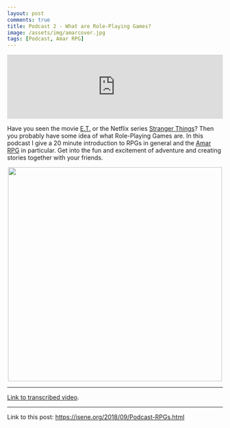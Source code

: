 ```yaml
---
layout: post
comments: true
title: Podcast 2 - What are Role-Playing Games?
image: /assets/img/amarcover.jpg
tags: [Podcast, Amar RPG]
---
```


<iframe src="https://anchor.fm/isene/embed/episodes/Episode-2---What-are-Role-Playing-Games-e25si7" width="100%" frameborder="0" scrolling="no"></iframe>

Have you seen the movie [E.T.](https://www.imdb.com/title/tt0083866/?ref_=nv_sr_1) or the Netflix series [Stranger Things](https://www.imdb.com/title/tt4574334/?ref_=nv_sr_1)? Then you probably have some idea of what Role-Playing Games are. In this podcast I give a 20 minute introduction to RPGs in general and the [Amar RPG](http://d6gaming.org) in particular. Get into the fun and excitement of adventure and creating stories together with your friends.

<center><img src="https://isene.org/assets/img/amarcover.jpg" width="500" /></center>

---
[Link to transcribed video](https://youtu.be/xkJ7i2v-IoU).

---
Link to this post: <https://isene.org/2018/09/Podcast-RPGs.html>
